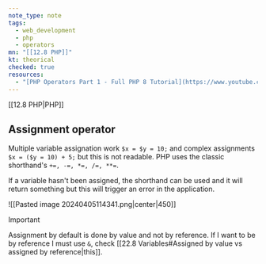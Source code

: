 ```yaml
---
note_type: note
tags:
  - web_development
  - php
  - operators
mn: "[[12.8 PHP]]"
kt: theorical
checked: true
resources:
  - "[PHP Operators Part 1 - Full PHP 8 Tutorial](https://www.youtube.com/watch?v=t8U2FGjjqM8&list=PLr3d3QYzkw2xabQRUpcZ_IBk9W50M9pe-&index=13&ab_channel=ProgramWithGio)"
---
```

[[12.8 PHP|PHP]]

## Assignment operator
Multiple variable assignation work `$x = $y = 10;` and complex assignments `$x = ($y = 10) + 5;` but this is not readable. PHP uses the classic shorthand's `+=, -=, *=, /=, **=`. 

If a variable hasn't been assigned, the shorthand can be used and it will return something but this will trigger an error in the application. 

![[Pasted image 20240405114341.png|center|450]]

>[!important]
>Assignment by default is done by value and not by reference. If I want to be by reference I must use `&`, check [[22.8 Variables#Assigned by value vs assigned by reference|this]].